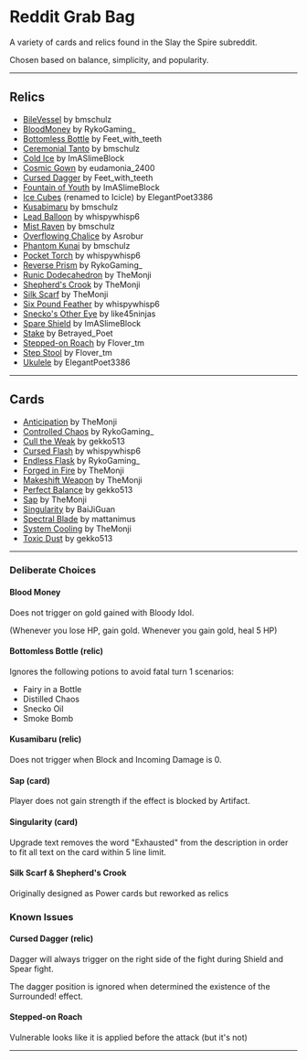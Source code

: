 # Reddit Grab Bag

A variety of cards and relics found in the Slay the Spire subreddit.

Chosen based on balance, simplicity, and popularity.

---

## Relics

* [BileVessel](https://www.reddit.com/r/slaythespire/comments/1m3359w/some_custom_relics_inspired_by_iconic/) by bmschulz
* [BloodMoney](https://www.reddit.com/r/slaythespire/comments/1m57b2w/relic_idea/) by RykoGaming_
* [Bottomless Bottle](https://www.reddit.com/r/slaythespire/comments/1m1evn6/a_bunch_of_random_relic_ideas/) by Feet_with_teeth
* [Ceremonial Tanto](https://www.reddit.com/r/slaythespire/comments/1m1bcem/some_sekiroinspired_relics/) by bmschulz
* [Cold Ice](https://www.reddit.com/r/slaythespire/comments/1m239ms/relic_ideas_which_ive_thought_about_for_a_while/) by ImASlimeBlock
* [Cosmic Gown](https://www.reddit.com/r/slaythespire/comments/1m0fqfx/mayas_relic_maker_is_cool/) by eudamonia_2400
* [Cursed Dagger](https://www.reddit.com/r/slaythespire/comments/1m1evn6/a_bunch_of_random_relic_ideas/) by Feet_with_teeth
* [Fountain of Youth](https://www.reddit.com/r/slaythespire/comments/1m239ms/relic_ideas_which_ive_thought_about_for_a_while/) by ImASlimeBlock
* [Ice Cubes](https://www.reddit.com/r/slaythespire/comments/1lfjwai/i_feel_like_the_damage_number_on_this_needs_to_be/) (renamed to Icicle) by ElegantPoet3386
* [Kusabimaru](https://www.reddit.com/r/slaythespire/comments/1m1bcem/some_sekiroinspired_relics/) by bmschulz
* [Lead Balloon](https://www.reddit.com/r/slaythespire/comments/1mn8nhu/cost_dependent_extra_draw/) by whispywhisp6
* [Mist Raven](https://www.reddit.com/r/slaythespire/comments/1m1bcem/some_sekiroinspired_relics/) by bmschulz
* [Overflowing Chalice](https://www.reddit.com/r/slaythespire/comments/1m0ibdn/made_a_custom_relic_using_umayaswatchingyou_s/) by Asrobur
* [Phantom Kunai](https://www.reddit.com/r/slaythespire/comments/1m1bcem/some_sekiroinspired_relics/) by bmschulz
* [Pocket Torch](https://www.reddit.com/r/slaythespire/comments/1mqtb3j/energy_relic/) by whispywhisp6
* [Reverse Prism](https://www.reddit.com/r/slaythespire/comments/1lcigpn/custom_defect_relic_idea/) by RykoGaming_
* [Runic Dodecahedron](https://www.reddit.com/r/slaythespire/comments/1jfax4q/custom_relic_a_new_take_on_an_old_classic/) by TheMonji
* [Shepherd's Crook](https://www.reddit.com/r/slaythespire/comments/1mok01i/even_more_custom_cards_for_each_character/) by TheMonji
* [Silk Scarf](https://www.reddit.com/r/slaythespire/comments/1mok01i/even_more_custom_cards_for_each_character/) by TheMonji
* [Six Pound Feather](https://www.reddit.com/r/slaythespire/comments/1mn8nhu/cost_dependent_extra_draw/) by whispywhisp6
* [Snecko's Other Eye](https://www.reddit.com/r/slaythespire/comments/1mrg0v1/if_you_liked_snecko_eye_i_give_you_more_snecko/) by like45ninjas
* [Spare Shield](https://www.reddit.com/r/slaythespire/comments/1m239ms/relic_ideas_which_ive_thought_about_for_a_while/) by ImASlimeBlock
* [Stake](https://www.reddit.com/r/slaythespire/comments/1moumsk/1_classspecific_relic_idea_for_each_character_and/) by Betrayed_Poet
* [Stepped-on Roach](https://www.reddit.com/r/slaythespire/comments/1mxfcfy/who_stepped_on_him/) by Flover_tm
* [Step Stool](https://www.reddit.com/r/slaythespire/comments/1mxfcfy/who_stepped_on_him/) by Flover_tm
* [Ukulele](https://www.reddit.com/r/slaythespire/comments/1lz27qw/ironclad_exclusive_more_exhaust_synergy/) by ElegantPoet3386

---

## Cards

* [Anticipation](https://www.reddit.com/r/slaythespire/comments/1mnlkwv/a_fun_and_simple_custom_card_for_each_character/) by TheMonji
* [Controlled Chaos](https://www.reddit.com/r/slaythespire/comments/1lofe3z/card_idea_i_had/) by RykoGaming_
* [Cull the Weak](https://www.reddit.com/r/slaythespire/comments/1m2y739/weak_based_cards_for_the_silent/) by gekko513
* [Cursed Flash](https://www.reddit.com/r/slaythespire/comments/1lun026/a_brick_that_demands_more_bricks_in_your_deck/) by whispywhisp6
* [Endless Flask](https://www.reddit.com/r/slaythespire/comments/1lgz9d9/i_really_like_cards_that_combine_different/) by RykoGaming_
* [Forged in Fire](https://www.reddit.com/r/slaythespire/comments/1mnlkwv/a_fun_and_simple_custom_card_for_each_character/) by TheMonji
* [Makeshift Weapon](https://www.reddit.com/r/slaythespire/comments/1mok01i/even_more_custom_cards_for_each_character/) by TheMonji
* [Perfect Balance](https://www.reddit.com/r/slaythespire/comments/1m2y739/weak_based_cards_for_the_silent/) by gekko513
* [Sap](https://www.reddit.com/r/slaythespire/comments/1mnlkwv/a_fun_and_simple_custom_card_for_each_character/) by TheMonji
* [Singularity](https://www.reddit.com/r/slaythespire/comments/1m0b9zy/throw_your_deck_into_a_black_hole_why_not/) by BaiJiGuan
* [Spectral Blade](https://www.reddit.com/r/slaythespire/comments/1lpc2l1/spectral_blade_ironclad_uncommon_attack/) by mattanimus
* [System Cooling](https://www.reddit.com/r/slaythespire/comments/1mnlkwv/a_fun_and_simple_custom_card_for_each_character/) by TheMonji
* [Toxic Dust](https://www.reddit.com/r/slaythespire/comments/1m2y739/weak_based_cards_for_the_silent/) by gekko513

---


### Deliberate Choices

#### Blood Money

Does not trigger on gold gained with Bloody Idol.

(Whenever you lose HP, gain gold. Whenever you gain gold, heal 5 HP)

#### Bottomless Bottle (relic)

Ignores the following potions to avoid fatal turn 1 scenarios:

* Fairy in a Bottle
* Distilled Chaos
* Snecko Oil
* Smoke Bomb

#### Kusamibaru (relic)

Does not trigger when Block and Incoming Damage is 0.

#### Sap (card)

Player does not gain strength if the effect is blocked by Artifact.

#### Singularity (card)

Upgrade text removes the word "Exhausted" from the description in order to fit all text on the card within 5 line limit.

#### Silk Scarf & Shepherd's Crook

Originally designed as Power cards but reworked as relics

### Known Issues

#### Cursed Dagger (relic)
Dagger will always trigger on the right side of the fight during Shield and Spear fight.

The dagger position is ignored when determined the existence of the Surrounded! effect.

#### Stepped-on Roach

Vulnerable looks like it is applied before the attack (but it's not)

---
